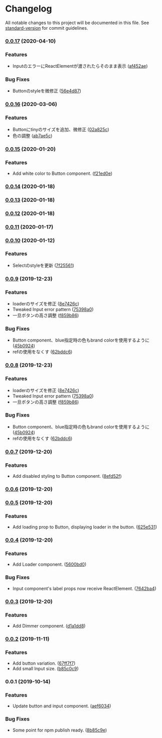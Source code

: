 # Changelog

All notable changes to this project will be documented in this file. See [standard-version](https://github.com/conventional-changelog/standard-version) for commit guidelines.

### [0.0.17](https://github.com/urdoc/urdoc-ui/compare/v0.0.16...v0.0.17) (2020-04-10)


### Features

* InputのエラーにReactElementが渡されたらそのまま表示 ([af452ae](https://github.com/urdoc/urdoc-ui/commit/af452ae3293aa058aceff582bdab06a85f7006a1))


### Bug Fixes

* Buttonのstyleを微修正 ([56e4d87](https://github.com/urdoc/urdoc-ui/commit/56e4d870af0c1ae8846f92538cc9dd87f125b4f1))

### [0.0.16](https://github.com/urdoc/urdoc-ui/compare/v0.0.15...v0.0.16) (2020-03-06)


### Features

* Buttonにtinyのサイズを追加、微修正 ([02a825c](https://github.com/urdoc/urdoc-ui/commit/02a825c73f5e71613ba686c89ded4ec96249a4d2))
* 色の調整 ([ab7ae5c](https://github.com/urdoc/urdoc-ui/commit/ab7ae5c0ca568a4444e66a166434f4052e7501e3))

### [0.0.15](https://github.com/urdoc/urdoc-ui/compare/v0.0.14...v0.0.15) (2020-01-20)


### Features

* Add white color to Button component. ([f21ed0e](https://github.com/urdoc/urdoc-ui/commit/f21ed0e8bdb7faa73b7d195e4ec8393cf8387f05))

### [0.0.14](https://github.com/urdoc/urdoc-ui/compare/v0.0.13...v0.0.14) (2020-01-18)

### [0.0.13](https://github.com/urdoc/urdoc-ui/compare/v0.0.12...v0.0.13) (2020-01-18)

### [0.0.12](https://github.com/urdoc/urdoc-ui/compare/v0.0.11...v0.0.12) (2020-01-18)

### [0.0.11](https://github.com/urdoc/urdoc-ui/compare/v0.0.10...v0.0.11) (2020-01-17)

### [0.0.10](https://github.com/urdoc/urdoc-ui/compare/v0.0.9...v0.0.10) (2020-01-12)


### Features

* Selectのstyleを更新 ([7f25561](https://github.com/urdoc/urdoc-ui/commit/7f25561cbc5eb5ea5c6d812b39a5ea0c3d6067b8))

### [0.0.9](https://github.com/urdoc/urdoc-ui/compare/v0.0.7...v0.0.9) (2019-12-23)


### Features

* loaderのサイズを修正 ([8e7426c](https://github.com/urdoc/urdoc-ui/commit/8e7426c6b1d047757c62655913b96a2b700f2f33))
* Tweaked Input error pattern ([75398a0](https://github.com/urdoc/urdoc-ui/commit/75398a00613b95e0e325c2ecf88770477be6c4af))
* 一旦ボタンの高さ調整 ([f859b86](https://github.com/urdoc/urdoc-ui/commit/f859b8673f2c0d5f0f5dc43e9ee7811cd0bfca8b))


### Bug Fixes

* Button component、blue指定時の色もbrand colorを使用するように ([45b0924](https://github.com/urdoc/urdoc-ui/commit/45b0924805be446ecb133e1fee5327997a3572a5))
* refの使用をなくす ([62bddc6](https://github.com/urdoc/urdoc-ui/commit/62bddc60c7eef020774e4cb523706f00bfd38db3))

### [0.0.8](https://github.com/urdoc/urdoc-ui/compare/v0.0.7...v0.0.8) (2019-12-23)


### Features

* loaderのサイズを修正 ([8e7426c](https://github.com/urdoc/urdoc-ui/commit/8e7426c6b1d047757c62655913b96a2b700f2f33))
* Tweaked Input error pattern ([75398a0](https://github.com/urdoc/urdoc-ui/commit/75398a00613b95e0e325c2ecf88770477be6c4af))
* 一旦ボタンの高さ調整 ([f859b86](https://github.com/urdoc/urdoc-ui/commit/f859b8673f2c0d5f0f5dc43e9ee7811cd0bfca8b))


### Bug Fixes

* Button component、blue指定時の色もbrand colorを使用するように ([45b0924](https://github.com/urdoc/urdoc-ui/commit/45b0924805be446ecb133e1fee5327997a3572a5))
* refの使用をなくす ([62bddc6](https://github.com/urdoc/urdoc-ui/commit/62bddc60c7eef020774e4cb523706f00bfd38db3))

### [0.0.7](https://github.com/urdoc/urdoc-ui/compare/v0.0.6...v0.0.7) (2019-12-20)


### Features

* Add disabled styling to Button component. ([8efd52f](https://github.com/urdoc/urdoc-ui/commit/8efd52fa26c550c01e8d85116be74a7263d94b8a))

### [0.0.6](https://github.com/urdoc/urdoc-ui/compare/v0.0.5...v0.0.6) (2019-12-20)

### [0.0.5](https://github.com/urdoc/urdoc-ui/compare/v0.0.4...v0.0.5) (2019-12-20)


### Features

* Add loading prop to Button, displaying loader in the button. ([625e531](https://github.com/urdoc/urdoc-ui/commit/625e531a2f880c988ac06fe5fca15d32cd14fe9a))

### [0.0.4](https://github.com/urdoc/urdoc-ui/compare/v0.0.3...v0.0.4) (2019-12-20)


### Features

* Add Loader component. ([5600bd0](https://github.com/urdoc/urdoc-ui/commit/5600bd06fe37c9d8695733c51d97b39760ecc6c0))


### Bug Fixes

* Input component's label props now receive ReactElement. ([7642ba4](https://github.com/urdoc/urdoc-ui/commit/7642ba44325e6859f9e872886e0eb6a22ad92740))

### [0.0.3](https://github.com/urdoc/urdoc-ui/compare/v0.0.2...v0.0.3) (2019-12-20)


### Features

* Add Dimmer component. ([d1a1dd8](https://github.com/urdoc/urdoc-ui/commit/d1a1dd8854b8e359f9e591bafe66303b68c9452e))

### [0.0.2](https://github.com/urdoc/urdoc-ui/compare/v0.0.1...v0.0.2) (2019-11-11)


### Features

* Add button variation. ([67ff7f7](https://github.com/urdoc/urdoc-ui/commit/67ff7f7f3b538931bcb0b6eb84c2c38d642cddd5))
* Add small Input size. ([b85c0c9](https://github.com/urdoc/urdoc-ui/commit/b85c0c9acd3306df3e8e8a16b3f26bf936eed7cd))

### 0.0.1 (2019-10-14)


### Features

* Update button and input component. ([aef6034](https://github.com/urdoc/urdoc-ui/commit/aef6034c33980ae08376d5422fb62f5568dbfced))


### Bug Fixes

* Some point for npm publish ready. ([8b85c9e](https://github.com/urdoc/urdoc-ui/commit/8b85c9e7ec8da143c6f2c542fde9b2fb3e052a52))

